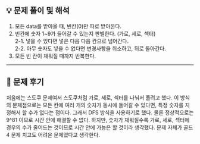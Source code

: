 ## 💡 문제 풀이 및 해석

1.  모든 data를 받아올 때, 빈칸(0)만 따로 받아온다.
2.  빈칸에 숫자 1~9가 들어갈 수 있는지 판별한다. (가로, 세로, 섹터)  
    2-1. 넣을 수 있다면 넣은 다음 다음 칸으로 넘어간다.  
    2-2. 아무 숫자도 넣을 수 없다면 변경사항을 취소하고, 뒤로 돌아간다.
3.  모든 빈 칸이 채워질 때까지 반복한다.

---

## 🤔 문제 후기

처음에는 스도쿠 문제여서 스도쿠처럼 가로, 세로, 섹터를 나눠서 풀려고 했다. 이 방식의 문제점으로는 모든 칸에 여러 개의 숫자가 동시에 들어갈 수 있다면, 특정 숫자를 지정해서 할 수가 없다는 점이다. 그래서 DFS 방식을 사용하기로 했다. 물론 정상적으로는 9^81 이므로 시간 안에 해결할 수 없다. 하지만, 숫자가 채워질수록 가로, 세로, 섹터에 경우의 수가 줄어드는 것이므로 시간 안에 가능은 할 것이라 생각했다. 문제 자체가 골드 4 문제 치고도 어려운 문제였다고 생각한다.